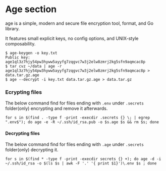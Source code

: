# Age section

age is a simple, modern and secure file encryption tool, format, and Go library.

It features small explicit keys, no config options, and UNIX-style composability.

```(shell)
$ age-keygen -o key.txt
Public key: age1ql3z7hjy54pw3hyww5ayyfg7zqgvc7w3j2elw8zmrj2kg5sfn9aqmcac8p
$ tar cvz ~/data | age -r age1ql3z7hjy54pw3hyww5ayyfg7zqgvc7w3j2elw8zmrj2kg5sfn9aqmcac8p > data.tar.gz.age
$ age --decrypt -i key.txt data.tar.gz.age > data.tar.gz
```

### Ecrypting files

The below command find for files ending with `.env` under `.secrets` folder(only) encrypting and remove it afterwards.

```(shell)
for s in $(find . -type f -print -execdir .secrets {} \; | egrep ".env$"); do age -e -R ~/.ssh/id_rsa.pub -o $s.age $s && rm $s; done
```

#### Decrypting files

The below command find for files ending with `.age` under `.secrets` folder(only) decrypting it.

```(shell)
for s in $(find * -type f -print -execdir secrets {} +); do age -d -i ~/.ssh/id_rsa -o $(ls $s | awk -F '.' '{ print $1}')\.env $s ; done
```
